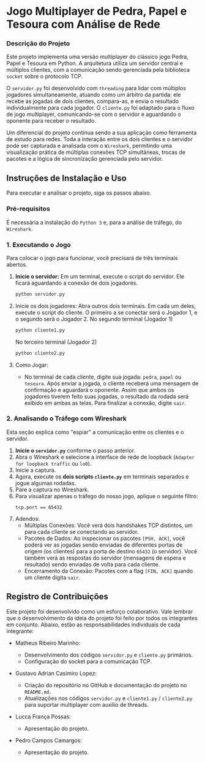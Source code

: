 # Jogo Multiplayer de Pedra, Papel e Tesoura com Análise de Rede

### Descrição do Projeto

Este projeto implementa uma versão multiplayer do clássico jogo Pedra, Papel e Tesoura em Python. A arquitetura utiliza um servidor central e múltiplos clientes, com a comunicação sendo gerenciada pela biblioteca `socket` sobre o protocolo TCP.

O `servidor.py` foi desenvolvido com `threading` para lidar com múltiplos jogadores simultaneamente, atuando como um árbitro da partida: ele recebe as jogadas de dois clientes, compara-as, e envia o resultado individualmente para cada jogador. O `cliente.py` foi adaptado para o fluxo de jogo multiplayer, comunicando-se com o servidor e aguardando o oponente para receber o resultado.

Um diferencial do projeto continua sendo a sua aplicação como ferramenta de estudo para redes. Toda a interação entre os dois clientes e o servidor pode ser capturada e analisada com o `Wireshark`, permitindo uma visualização prática de múltiplas conexões TCP simultâneas, trocas de pacotes e a lógica de sincronização gerenciada pelo servidor.

## Instruções de Instalação e Uso

Para executar e analisar o projeto, siga os passos abaixo.

### Pré-requisitos
É necessária a instalação do `Python 3` e, para a análise de tráfego, do `Wireshark`.

### 1. Executando o Jogo

Para colocar o jogo para funcionar, você precisará de três terminais abertos.

1.  **Inicie o servidor:**
    Em um terminal, execute o script do servidor. Ele ficará aguardando a conexão de dois jogadores.
    ```bash
    python servidor.py
    ```

2.  Inicie os dois jogadores:
    Abra outros dois terminais. Em cada um deles, execute o script do cliente. O primeiro a se conectar será o Jogador 1, e o segundo será o Jogador 2.
    No segundo terminal (Jogador 1)
    ```bash
    python cliente1.py
    ```
    No terceiro terminal (Jogador 2)
    ```bash
    python cliente2.py
    ```

3.  Como Jogar:
    * No terminal de cada cliente, digite sua jogada: `pedra`, `papel` ou `tesoura`. Após enviar a jogada, o cliente receberá uma mensagem de confirmação e aguardará o oponente. Assim que ambos os jogadores tiverem feito suas jogadas, o resultado da rodada será exibido em ambas as telas. Para finalizar a conexão, digite `sair`.

### 2. Analisando o Tráfego com Wireshark

Esta seção explica como "espiar" a comunicação entre os clientes e o servidor.

1.  **Inicie o `servidor.py`** conforme o passo anterior.
2.  Abra o Wireshark e selecione a interface de rede de loopback (`Adapter for loopback traffic` ou `lo0`).
3.  Inicie a captura.
4.  Agora, execute os **dois scripts `cliente.py`** em terminais separados e jogue algumas rodadas.
5.  Pare a captura no Wireshark.
6.  Para visualizar apenas o tráfego do nosso jogo, aplique o seguinte filtro:
    ```
    tcp.port == 65432
    ```
7.  Adendos:
    * Múltiplas Conexões: Você verá dois handshakes TCP distintos, um para cada cliente se conectando ao servidor.
    * Pacotes de Dados: Ao inspecionar os pacotes `[PSH, ACK]`, você poderá ver as jogadas sendo enviadas de diferentes portas de origem (os clientes) para a porta de destino `65432` (o servidor). Você também verá as respostas do servidor (mensagens de espera e resultado) sendo enviadas de volta para cada cliente.
    * Encerramento da Conexão: Pacotes com a flag `[FIN, ACK]` quando um cliente digita `sair`.

## Registro de Contribuições

Este projeto foi desenvolvido como um esforço colaborativo. Vale lembrar que o desenvolvimento da ideia do projeto foi feito por todos os integrantes em conjunto. Abaixo, estão as responsabilidades individuais de cada integrante:

* Matheus Ribeiro Marinho:
    * Desenvolvimento dos códigos `servidor.py` e `cliente.py` primários.
    * Configuração do socket para a comunicação TCP.
      
* Gustavo Adrian Casimiro Lopez:
    * Criação do repositório no GitHub e documentação do projeto no `README.md`.
    * Atualizações nos códigos `servidor.py` e `cliente1.py` / `cliente2.py` para suportar multiplayer com auxílio de threads.

* Lucca França Possas:
    * Apresentação do projeto.
 
* Pedro Campos Camargos:
    * Apresentação do projeto. 
